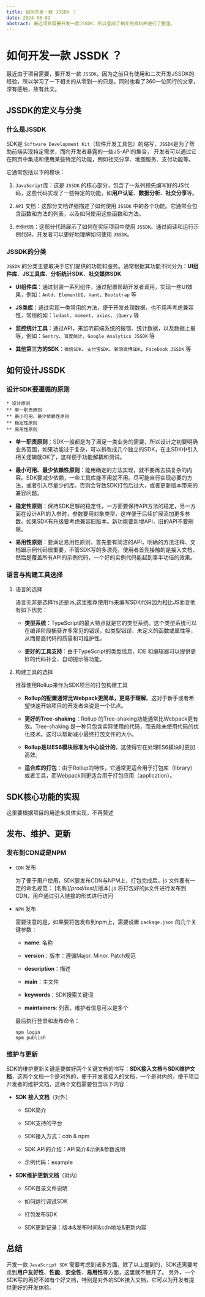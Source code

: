 ```yaml
---
title: 如何开发一款 JSSDK ？
date: 2024-08-02
abstract: 最近项目需要开发一款JSSDK，所以查阅了相关的资料并进行了整理。
---
```


# 如何开发一款 JSSDK ？

最近由于项目需要，要开发一款 `JSSDK`，因为之前只有使用和二次开发JSSDK的经验，所以学习了一下相关的从零到一的只是。同时也看了360一位同行的文章，深有感触，故有此文。

## JSSDK的定义与分类

### 什么是JSSDK

SDK是 `Software Development Kit`（软件开发工具包）的缩写，`JSSDK`是为了帮助前端实现特定需求，而向开发者暴露的一些JS-API的集合，
开发者可以通过它在网页中集成和使用某些特定的功能，例如社交分享、地图服务、支付功能等。

它通常包括以下的模块：

1. `JavaScript`库：这是 `JSSDK` 的核心部分，包含了一系列预先编写好的JS代码，这些代码实现了一些特定的功能，如**用户认证**、**数据分析**、**社交分享**等。

2. `API` 文档：这部分文档详细描述了如何使用 `JSSDK` 中的各个功能。它通常会包含函数和方法的列表，以及如何使用这些函数和方法。

3. `示例代码`：这部分代码展示了如何在实际项目中使用 `JSSDK`。通过阅读和运行示例代码，开发者可以更好地理解如何使用 `JSSDK`。

### JSSDK的分类

`JSSDK` 的分类主要取决于它们提供的功能和服务。通常根据其功能不同分为：**UI组件库**、**JS工具库**、**分析统计SDK**、**社交媒体SDK**

- **UI组件库**：通过封装一系列组件，通过配置帮助开发者调用，实现一些UI效果，例如：`Antd`、`ElementUI`、`Vant`、`Bootstrap` 等

- **JS类库**：通过实现一类常用的方法，便于开发处理数据，也不用再考虑兼容性，常用的如：`lodash`、`moment`、`axios`、`jQuery` 等

- **监控统计工具**：通过API，来监听前端系统的报错、统计数据，以及数据上报等，例如：`Sentry`、`百度统计`、`Google Analytics JSSDK` 等

- **其他第三方的SDK**：`微信SDK`、`支付宝SDK`、`新浪微博SDK`，`Facebook JSSDK` 等

## 如何设计JSSDK

### 设计SDK要遵循的原则

```wbs
* 设计原则
** 单一职责原则
** 最小可用、最少依赖性原则
** 稳定性原则
** 易用性原则
```

- **单一职责原则**：SDK一般都是为了满足一类业务的需要，所以设计之初要明确业务范围，如果功能过于复杂，可以拆改成几个独立的SDK，在主SDK中引入相关逻辑就OK了，这样便于功能解耦和测试。

- **最小可用、最少依赖性原则**：能用确定的方法实现，就不要再去搞复杂的内容。SDK要减少依赖，一些工具库能不用就不用。尽可能自行实现必要的方法，或者引入尽量少的库。否则会导致SDK打包后过大，或者更新版本带来的兼容问题。

- **稳定性原则**：保持SDK足够的稳定性，一方面要保持API方法的稳定，另一方面在设计API的入参时，参数要用对象类型，这样便于后续扩展添加更多参数。如果SDK有升级要考虑兼容旧版本。新功能要新增API，旧的API不要删除。

- **易用性原则**：要满足易用性原则，首先要有简洁的API，明确的方法注释、文档跟示例代码很重要，不管SDK写的多漂亮，使用者首先接触的是接入文档，然后是覆盖所有API的示例代码，一个好的实例代码能起到事半功倍的效果。

### 语言与构建工具选择

1. 语言的选择

    语言无非是选择`TS`还是`JS`,这里推荐使用`TS`来编写SDK代码因为相比JS而言他有如下优势：

    - **类型系统**：TypeScript的最大特点就是它的类型系统。这个类型系统可以在编译阶段捕获许多常见的错误，如类型错误、未定义的函数或属性等，从而提高代码的质量和可维护性。

    - **更好的工具支持**：由于TypeScript的类型信息，IDE 和编辑器可以提供更好的代码补全、自动提示等功能。

2. 构建工具的选择 

    推荐使用Rollup来作为SDK项目的打包构建工具

    - **Rollup的配置通常比Webpack更简单，更易于理解**。这对于新手或者希望快速开始项目的开发者来说是一个优点。
    
    - **更好的Tree-shaking**：Rollup 的Tree-shaking功能通常比Webpack更有效。Tree-shaking 是一种只包含实际使用的代码，而去除未使用代码的优化技术。这可以帮助减小最终打包文件的大小。
   
    - **Rollup是以ES6模块标准为中心设计的**，这使得它在处理ES6模块时更加高效。
   
    - **适合库的打包**：由于Rollup的特性，它通常更适合用于打包库（library）或者工具，而Webpack则更适合用于打包应用（application）。

## SDK核心功能的实现

这里要根据项目的用途来具体实现，不再赘述

## 发布、维护、更新

### 发布到CDN或是NPM

- `CDN` 发布

  为了便于用户使用，SDK要发布CDN与NPM上，打包完成后，js 文件要有一定的命名规范：
  [名称]_[prod/test]_[版本].js
  将打包好的js文件进行发布到CDN，用户通过引入链接的形式进行访问

- `NPM` 发布

  需要注意的是，如果要将包发布到npm上，需要设置 `package.json` 的几个关键参数：

  - **name**: 名称

  - **version**：版本：遵循Major. Minor. Patch规范

  - **description**：描述

  - **main**：主文件

  - **keywords**：SDK搜索关键词

  - **maintainers**: 列表，维护者信息可以是多个

  最后执行登录和发布命令：

  ```shell
  npm login
  npm publish
  ```

### 维护与更新

SDK的维护更新关键是要做好两个关键文档的书写：**SDK接入文档**与**SDK维护文档**，这两个文档一个是对外的，便于开发者接入的文档，一个是对内的，便于项目开发者的维护文档，这两个文档需要包含以下内容：

- **SDK 接入文档**（对外）

  - SDK简介

  - SDK支持的平台

  - SDK接入方式：cdn & npm

  - SDK API的介绍：API简介&示例&参数说明

  - 示例代码：example

- **SDK维护更新文档**（对内）

  - SDK目录文件说明

  - 如何运行调试SDK

  - 打包发布SDK

  - SDK更新记录：版本&发布时间&cdn地址&更新内容

## 总结

开发一款 `JavaScript SDK` 需要考虑到诸多方面，除了以上提到的，SDK还需要考虑到**用户友好性**、**性能**、**安全性**、**易用性**等方面，这里就不展开了。
另外，一个SDK写的再好不如有个好文档，特别是对外的SDK接入文档，它可以为开发者提供更好的开发体验。
